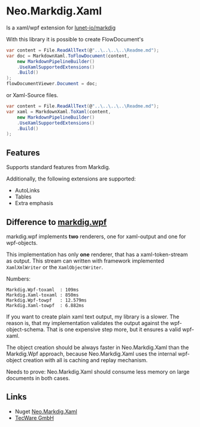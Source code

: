 Neo.Markdig.Xaml
================

Is a xaml/wpf extension for [lunet-io/markdig](https://github.com/lunet-io/markdig)

With this library it is possible to create FlowDocument's 

```C#
var content = File.ReadAllText(@"..\..\..\..\Readme.md");
var doc = MarkdownXaml.ToFlowDocument(content,
	new MarkdownPipelineBuilder()
	.UseXamlSupportedExtensions()
	.Build()
);
flowDocumentViewer.Document = doc;
```

or Xaml-Source files.

```C#
var content = File.ReadAllText(@"..\..\..\..\Readme.md");
var xaml = MarkdownXaml.ToXaml(content,
	new MarkdownPipelineBuilder()
	.UseXamlSupportedExtensions()
	.Build()
);
```

## Features

Supports standard features from Markdig.

Additionally, the following extensions are supported:
- AutoLinks
- Tables
- Extra emphasis

## Difference to [markdig.wpf](https://github.com/Kryptos-FR/markdig.wpf)

markdig.wpf implements **two** renderers, one for xaml-output and one for wpf-objects.

This implementation has only **one** renderer, that has a xaml-token-stream as output.
This stream can written with framework implemented `XamlXmlWriter` or the `XamlObjectWriter`.

Numbers:
```
Markdig.Wpf-toxaml  : 109ms
Markdig.Xaml-toxaml : 850ms
Markdig.Wpf-towpf   : 12.579ms
Markdig.Xaml-towpf  : 6.882ms
```

If you want to create plain xaml text output, my library is a slower. The reason is, that my implementation 
validates the output against the wpf-object-schema. That is one expensive step more, but it ensures a 
valid wpf-xaml.

The object creation should be always faster in Neo.Markdig.Xaml than the Markdig.Wpf approach, because
Neo.Markdig.Xaml uses the internal wpf-object creation with all is caching and replay mechanism.

Needs to prove: Neo.Markdig.Xaml should consume less memory on large documents in both cases.

## Links
- Nuget [Neo.Markdig.Xaml](https://www.nuget.org/packages/Neo.Markdig.Xaml/)
- [TecWare GmbH](https://www.tecware-gmbh.de/)